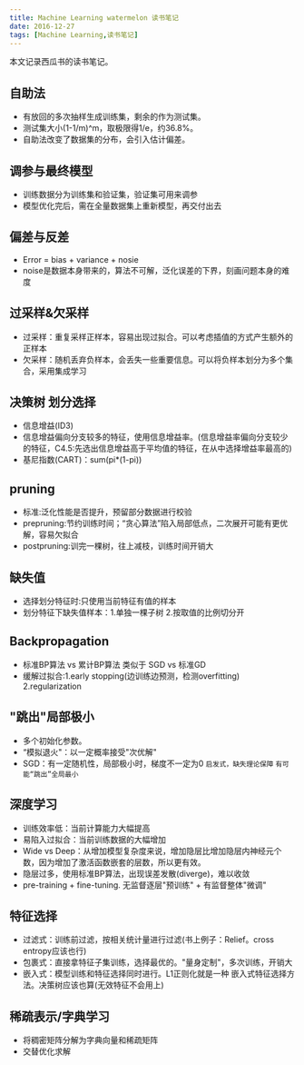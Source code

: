 ```yaml
---
title: Machine Learning watermelon 读书笔记
date: 2016-12-27
tags: [Machine Learning,读书笔记]
---
```


本文记录西瓜书的读书笔记。

<!--more-->
## 自助法 ##
- 有放回的多次抽样生成训练集，剩余的作为测试集。
- 测试集大小(1-1/m)^m，取极限得1/e，约36.8%。
- 自助法改变了数据集的分布，会引入估计偏差。


## 调参与最终模型 ##
- 训练数据分为训练集和验证集，验证集可用来调参
- 模型优化完后，需在全量数据集上重新模型，再交付出去


## 偏差与反差 ##
- Error = bias + variance + nosie
- noise是数据本身带来的，算法不可解，泛化误差的下界，刻画问题本身的难度

## 过采样&欠采样 ##
- 过采样：重复采样正样本，容易出现过拟合。可以考虑插值的方式产生额外的正样本
- 欠采样：随机丢弃负样本，会丢失一些重要信息。可以将负样本划分为多个集合，采用集成学习

## 决策树 划分选择 ##
- 信息增益(ID3)
- 信息增益偏向分支较多的特征，使用信息增益率。(信息增益率偏向分支较少的特征，C4.5:先选出信息增益高于平均值的特征，在从中选择增益率最高的)
- 基尼指数(CART)：sum(pi*(1-pi))

## pruning ##
- 标准:泛化性能是否提升，预留部分数据进行校验
- prepruning:节约训练时间；“贪心算法”陷入局部低点，二次展开可能有更优解，容易欠拟合
- postpruning:训完一棵树，往上减枝，训练时间开销大

## 缺失值 ##
- 选择划分特征时:只使用当前特征有值的样本
- 划分特征下缺失值样本：1.单独一棵子树 2.按取值的比例切分开

## Backpropagation ##
- 标准BP算法 vs 累计BP算法 类似于 SGD vs 标准GD
- 缓解过拟合:1.early stopping(边训练边预测，检测overfitting) 2.regularization

## "跳出"局部极小 ##
- 多个初始化参数。
- “模拟退火"：以一定概率接受"次优解"
- SGD：有一定随机性，局部极小时，梯度不一定为0
 `启发式，缺失理论保障` `有可能“跳出”全局最小`

## 深度学习 ##
- 训练效率低：当前计算能力大幅提高
- 易陷入过拟合：当前训练数据的大幅增加
- Wide vs Deep：从增加模型复杂度来说，增加隐层比增加隐层内神经元个数，因为增加了激活函数嵌套的层数，所以更有效。
- 隐层过多，使用标准BP算法，出现误差发散(diverge)，难以收敛
- pre-training + fine-tuning. 无监督逐层"预训练" + 有监督整体"微调"

## 特征选择 ##
- 过滤式：训练前过滤，按相关统计量进行过滤(书上例子：Relief。cross entropy应该也行)
- 包裹式：直接拿特征子集训练，选择最优的。"量身定制"，多次训练，开销大
- 嵌入式：模型训练和特征选择同时进行。L1正则化就是一种	嵌入式特征选择方法。决策树应该也算(无效特征不会用上)

## 稀疏表示/字典学习 ##
- 将稠密矩阵分解为字典向量和稀疏矩阵
- 交替优化求解